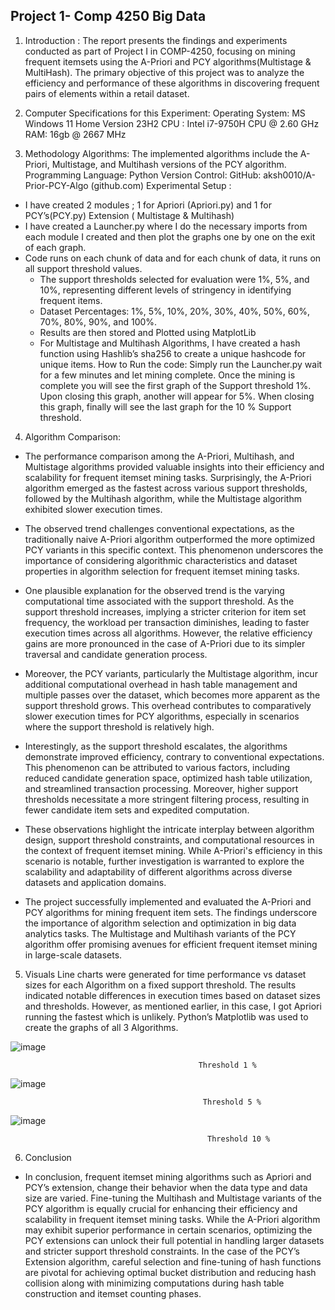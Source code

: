 ## Project 1- Comp 4250 Big Data

1.	Introduction :
The report presents the findings and experiments conducted as part of Project I in COMP-4250, focusing on mining frequent itemsets using the A-Priori and PCY algorithms(Multistage & MultiHash). The primary objective of this project was to analyze the efficiency and performance of these algorithms in discovering frequent pairs of elements within a retail dataset.

2.	Computer Specifications for this Experiment: 
Operating System: MS Windows 11 Home Version 23H2
CPU : Intel i7-9750H CPU @ 2.60 GHz
RAM:  16gb @ 2667 MHz

3.	Methodology
Algorithms: The implemented algorithms include the A-Priori, Multistage, and Multihash versions of the PCY algorithm.
Programming Language: Python 
Version Control: GitHub: aksh0010/A-Prior-PCY-Algo (github.com)
Experimental Setup :
-	I have created 2 modules ; 1 for Apriori (Apriori.py) and 1 for PCY’s(PCY.py) Extension ( Multistage & Multihash)
-	I have created a Launcher.py where I do the necessary imports from each module I created and then plot the graphs one by one on the exit of each graph.
-	Code runs on each chunk of data and for each chunk of data, it runs on all support threshold values.
    -	The support thresholds selected for evaluation were 1%, 5%, and 10%, representing different levels of stringency in identifying frequent items.
    -	Dataset Percentages: 1%, 5%, 10%, 20%, 30%, 40%, 50%, 60%, 70%, 80%, 90%, and 100%.
    -	Results are then stored and Plotted using MatplotLib
    -	For Multistage and Multihash Algorithms, I have created a hash function using Hashlib’s sha256 to create a unique hashcode for unique items.
How to Run the code: Simply run the Launcher.py wait for a few minutes and let mining complete. Once the mining is complete you will see the first graph of the Support threshold 1%. Upon closing this graph, another will appear for 5%. When closing this graph, finally will see the last graph for the 10 % Support threshold.


4.	Algorithm Comparison: 
-	The performance comparison among the A-Priori, Multihash, and Multistage algorithms provided valuable insights into their efficiency and scalability for frequent itemset mining tasks. Surprisingly, the A-Priori algorithm emerged as the fastest across various support thresholds, followed by the Multihash algorithm, while the Multistage algorithm exhibited slower execution times.

-	The observed trend challenges conventional expectations, as the traditionally naive A-Priori algorithm outperformed the more optimized PCY variants in this specific context. This phenomenon underscores the importance of considering algorithmic characteristics and dataset properties in algorithm selection for frequent itemset mining tasks.

-	One plausible explanation for the observed trend is the varying computational time associated with the support threshold. As the support threshold increases, implying a stricter criterion for item set frequency, the workload per transaction diminishes, leading to faster execution times across all algorithms. However, the relative efficiency gains are more pronounced in the case of A-Priori due to its simpler traversal and candidate generation process.

-	Moreover, the PCY variants, particularly the Multistage algorithm, incur additional computational overhead in hash table management and multiple passes over the dataset, which becomes more apparent as the support threshold grows. This overhead contributes to comparatively slower execution times for PCY algorithms, especially in scenarios where the support threshold is relatively high.

-	Interestingly, as the support threshold escalates, the algorithms demonstrate improved efficiency, contrary to conventional expectations. This phenomenon can be attributed to various factors, including reduced candidate generation space, optimized hash table utilization, and streamlined transaction processing. Moreover, higher support thresholds necessitate a more stringent filtering process, resulting in fewer candidate item sets and expedited computation.

-	These observations highlight the intricate interplay between algorithm design, support threshold constraints, and computational resources in the context of frequent itemset mining. While A-Priori's efficiency in this scenario is notable, further investigation is warranted to explore the scalability and adaptability of different algorithms across diverse datasets and application domains.

-	The project successfully implemented and evaluated the A-Priori and PCY algorithms for mining frequent item sets. The findings underscore the importance of algorithm selection and optimization in big data analytics tasks. The Multistage and Multihash variants of the PCY algorithm offer promising avenues for efficient frequent itemset mining in large-scale datasets.

5.	Visuals 
Line charts were generated for time performance vs dataset sizes for each Algorithm on a fixed support threshold. The results indicated notable differences in execution times based on dataset sizes and thresholds. However, as mentioned earlier, in this case, I got Apriori running the fastest which is unlikely. 
Python’s Matplotlib was used to create the graphs of all 3 Algorithms.

   ![image](https://github.com/aksh0010/A-Prior-PCY-Algo/assets/68304244/e6d03dba-024b-4b00-9d39-6b95a4f23f18)

                                              Threshold 1 %
   ![image](https://github.com/aksh0010/A-Prior-PCY-Algo/assets/68304244/bc4011d9-e3c3-4936-acf1-cc99a244e060)

 
                                               Threshold 5 %

  ![image](https://github.com/aksh0010/A-Prior-PCY-Algo/assets/68304244/6bf69ebf-3ddd-4725-9fde-ab0345dc6cd7)

                                                Threshold 10 %

6.	Conclusion 
- In conclusion, frequent itemset mining algorithms such as Apriori and PCY’s extension, change their behavior when the data type and data size are varied. Fine-tuning the Multihash and Multistage variants of the PCY algorithm is equally crucial for enhancing their efficiency and scalability in frequent itemset mining tasks. While the A-Priori algorithm may exhibit superior performance in certain scenarios, optimizing the PCY extensions can unlock their full potential in handling larger datasets and stricter support threshold constraints. In the case of the PCY’s Extension algorithm, careful selection and fine-tuning of hash functions are pivotal for achieving optimal bucket distribution and reducing hash collision along with minimizing computations during hash table construction and itemset counting phases.

